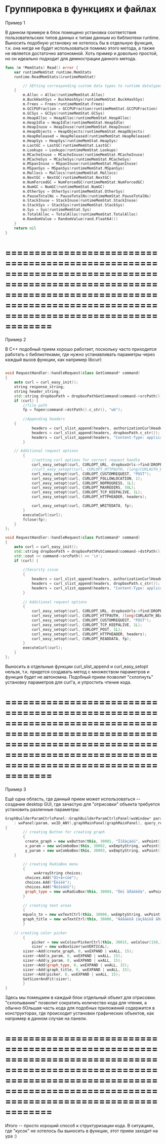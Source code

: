 # Группировка в функциях и файлах

Пример 1

В данном примере в блок помещено установка соответствия пользовательских типов данных к типам данным из библиотеки runtime. Выносить подобную установку не хотелось бы в отдельную функция, 
т.к. она нигде не будет использоваться помимо этого метода, а также не является достаточно автономной. Хоть пример и довольно простой, но он идеально подходит для демнострации данного метода.

```go
func (m *MemStats) Read() error {
	var runtimeMemStat runtime.MemStats
	runtime.ReadMemStats(&runtimeMemStat)

        // SEtting corresponding custom data types to runtime datatypes
	{
		m.Alloc = Alloc(runtimeMemStat.Alloc)
		m.BuckHashSys = BuckHashSys(runtimeMemStat.BuckHashSys)
		m.Frees = Frees(runtimeMemStat.Frees)
		m.GCCPUFraction = GCCPUFraction(runtimeMemStat.GCCPUFraction)
		m.GCSys = GCSys(runtimeMemStat.GCSys)
		m.HeapAlloc = HeapAlloc(runtimeMemStat.HeapAlloc)
		m.HeapIdle = HeapIdle(runtimeMemStat.HeapIdle)
		m.HeapInuse = HeapInuse(runtimeMemStat.HeapInuse)
		m.HeapObjects = HeapObjects(runtimeMemStat.HeapObjects)
		m.HeapReleased = HeapReleased(runtimeMemStat.HeapReleased)
		m.HeapSys = HeapSys(runtimeMemStat.HeapSys)
		m.LastGC = LastGC(runtimeMemStat.LastGC)
		m.Lookups = Lookups(runtimeMemStat.Lookups)
		m.MCacheInuse = MCacheInuse(runtimeMemStat.MCacheInuse)
		m.MCacheSys = MCacheSys(runtimeMemStat.MCacheSys)
		m.MSpanInuse = MSpanInuse(runtimeMemStat.MSpanInuse)
		m.MSpanSys = MSpanSys(runtimeMemStat.MSpanSys)
		m.Mallocs = Mallocs(runtimeMemStat.Mallocs)
		m.NextGC = NextGC(runtimeMemStat.NextGC)
		m.NumForcedGC = NumForcedGC(runtimeMemStat.NumForcedGC)
		m.NumGC = NumGC(runtimeMemStat.NumGC)
		m.OtherSys = OtherSys(runtimeMemStat.OtherSys)
		m.PauseTotalNs = PauseTotalNs(runtimeMemStat.PauseTotalNs)
		m.StackInuse = StackInuse(runtimeMemStat.StackInuse)
		m.StackSys = StackSys(runtimeMemStat.StackSys)
		m.Sys = Sys(runtimeMemStat.Sys)
		m.TotalAlloc = TotalAlloc(runtimeMemStat.TotalAlloc)
		m.RandomValue = RandomValue(rand.Float64())
	}
	return nil
}
```

==============================================================================================================================================================================================
==============================================================================================================================================================================================

Пример 2

В С++ подобный прием хорошо работает, поскольку часто приходится работать с библиотеками, где нужно устанавливать параметры через каждый вызов функции, как например libcurl:
```cpp

void RequestHandler::handleRequest(class GetCommand* command)
{
    auto curl = curl_easy_init();
    string response_string;
    string header_string;
    std::string dropboxPath = dropboxPathGetCommand(command->srcPath());
    if (curl) {
        //file path
        fp = fopen(command->dstPath().c_str(), "wb");
        
        //Appending headers
	{
            headers = curl_slist_append(headers, authorizationCurlHeader().c_str());
            headers = curl_slist_append(headers, dropboxPath.c_str());
            headers = curl_slist_append(headers, "Content-Type: application/octet-stream");
        }

	// Additional request options 
        {
            //setting curl options for correct request handle
            curl_easy_setopt(curl, CURLOPT_URL, dropboxUrls->find(DROPBOX_API_URLS::DOWNLOAD_FILE)); 
            //curl_easy_setopt(curl, CURLOPT_HTTPAUTH, (long)CURLAUTH_BEARER);
            curl_easy_setopt(curl, CURLOPT_CUSTOMREQUEST, "POST");
            curl_easy_setopt(curl, CURLOPT_FOLLOWLOCATION, 1);
            curl_easy_setopt(curl, CURLOPT_NOPROGRESS, 1L);
            curl_easy_setopt(curl, CURLOPT_MAXREDIRS, 50L);
            curl_easy_setopt(curl, CURLOPT_TCP_KEEPALIVE, 1L);
            curl_easy_setopt(curl, CURLOPT_HTTPHEADER, headers);

            curl_easy_setopt(curl, CURLOPT_WRITEDATA, fp);
        }
        executeCurl(curl);
        fclose(fp);
    }
};

void RequestHandler::handleRequest(class PutCommand* command)
{
    auto curl = curl_easy_init();
    std::string dropboxPath = dropboxPathPutCommand(command->dstPath());
    std::cout << command->srcPath() << '\n';
    if (curl) {
        
        //Security issue
        {
            headers = curl_slist_append(headers, authorizationCurlHeader().c_str());
            headers = curl_slist_append(headers, dropboxPath.c_str());
            headers = curl_slist_append(headers, "Content-Type: application/octet-stream");
        }
       
        // Additional request options 
        {
            curl_easy_setopt(curl, CURLOPT_URL, dropboxUrls->find(DROPBOX_API_URLS::UPLOAD_FILE));
            curl_easy_setopt(curl, CURLOPT_HTTPAUTH, (long)CURLAUTH_BEARER);
            curl_easy_setopt(curl, CURLOPT_CUSTOMREQUEST, "POST");
            curl_easy_setopt(curl, CURLOPT_TCP_KEEPALIVE, 1L);
            curl_easy_setopt(curl, CURLOPT_POST, 1L);
            curl_easy_setopt(curl, CURLOPT_HTTPHEADER, headers);
            curl_easy_setopt(curl, CURLOPT_READDATA, fp);
        }
        executeCurl(curl);
    }
};
```

Выносить в отдельные функции curl_slist_append и curl_easy_setopt нельзя, т.к. придется создавать метод с множеством параметров и функция будет не автономна. Подобный прием позволит 
"схлопнуть" установку параметров для curl'a, и упростить чтение кода.

==============================================================================================================================================================================================
==============================================================================================================================================================================================

Пример 3

Ещё одна область, где данный прием может использоваться -- создание desktop GUI, где зачастую для "отрисовки" объекта требуется установить различные параметры:

```cpp
GraphBuilderParamCtrlsPanel::GraphBuilderParamCtrlsPanel(wxWindow* param, std::vector<Json*>& query_result, GraphBuilderPanel* graphMainPanel)
	: wxPanel(param, wxID_ANY),graphMainPanel(graphMainPanel), query_result(query_result)
{
        // creating Button for creating graph
        {
	     create_graph = new wxButton(this, 30001, "Ïîêàçàòü", wxPoint(15, 15));
	     x_param = new wxComboBox(this, 30002, wxEmptyString, wxPoint(15, 50));
	     y_param = new wxComboBox(this, 30003, wxEmptyString, wxPoint(15, 100));
	}

        // creating RadioBox menu
        {
             wxArrayString choices;
	     choices.Add("Òî÷å÷íûé");
	     choices.Add("Ëèíèè");
	     choices.Add("Ñòîëáöû");
	     graph_type = new wxRadioBox(this, 30004, "Òèï ãðàôèêà", wxPoint(15, 150), wxDefaultSize, choices);
        } 
	
        // creating text areas
        {
	    equals_to = new wxTextCtrl(this, 30006, wxEmptyString, wxPoint(300, 15));*/
	    graph_title = new wxTextCtrl(this, 30006, "Ââåäèòå íàçâàíèå ãðàôèêà", wxPoint(175, 15));
        }
        
	// creating color picker
        {
            picker = new wxColourPickerCtrl(this, 30015, wxColour(150,150,150), wxPoint(100,15));
            sizer = new wxBoxSizer(wxVERTICAL);
	    sizer->Add(create_graph, 0, wxEXPAND | wxALL, 15);
	    sizer->Add(x_param, 0, wxEXPAND | wxALL, 15);
	    sizer->Add(y_param, 0, wxEXPAND | wxALL, 15);
	    sizer->Add(graph_type, 0, wxEXPAND | wxALL, 15);
	    sizer->Add(graph_title, 0, wxEXPAND | wxALL, 15);
	    sizer->Add(picker, 0, wxEXPAND | wxALL, 15);
	    SetSizerAndFit(sizer);
        }
}
```
Здесь мы помещаем в каждый блок отдельный объект для отрисовки. "схлопывание" позволит сократить количество кода для чтения, а обычно бОльшая часть кода для подобных приложений содержится в 
конструкторах, где происходит установки графических объектов, как например в данном случае на панели.

==============================================================================================================================================================================================
==============================================================================================================================================================================================

Итого -- просто хороший способ к структуризации кода. В ситуациях, где "кусок" не хотелось бы выносить в функции, этот прием заходит на ура :)
